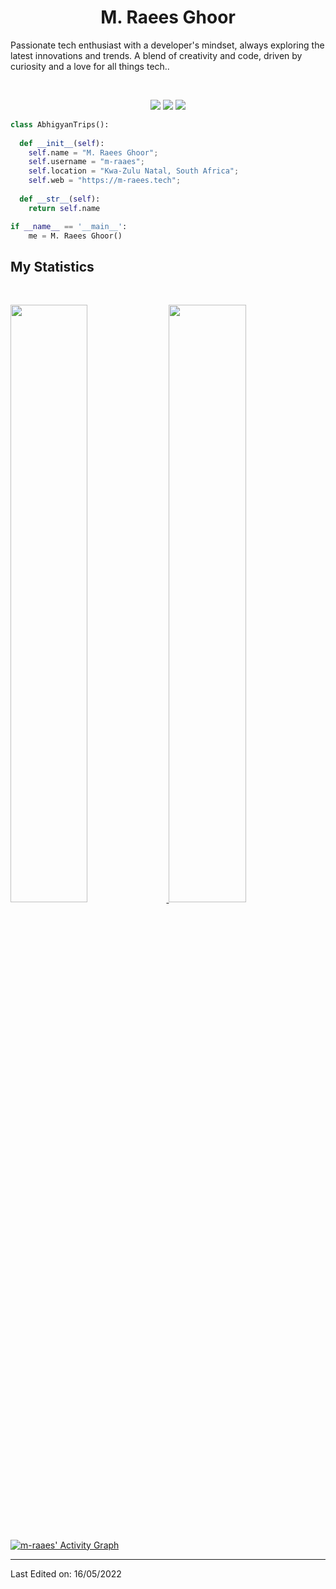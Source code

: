 <h1 align="center">
  <b>M. Raees Ghoor</b>
</h1>

Passionate tech enthusiast with a developer's mindset, always exploring the latest innovations and trends. A blend of creativity and code, driven by curiosity and a love for all things tech..  

<br>

<p>
<div align="center">
  <img src="https://img.shields.io/badge/-HTML-c58545?style=for-the-badge&logo=html5&logoColor=c58545&labelColor=282828">
  <img src="https://img.shields.io/badge/-CSS-d1a01f?style=for-the-badge&logo=css3&logoColor=d1a01f&labelColor=282828">
  <img src="https://img.shields.io/badge/-Python-98b982?style=for-the-badge&logo=python&logoColor=98b982&labelColor=282828">
</div>
</p>

```python
class AbhigyanTrips():
    
  def __init__(self):
    self.name = "M. Raees Ghoor";
    self.username = "m-raaes";
    self.location = "Kwa-Zulu Natal, South Africa";
    self.web = "https://m-raees.tech";
  
  def __str__(self):
    return self.name

if __name__ == '__main__':
    me = M. Raees Ghoor()
```

## My Statistics

<br/>
<p align="left">
  <a href="https://github.com/m-raaes/">
  <img width="49.5%" src="https://github-readme-stats.vercel.app/api?username=m-raaes&show_icons=true&theme=gruvbox&hide_border=true" />
    <img width="49.5%" src="https://github-readme-streak-stats.herokuapp.com/?user=m-raaes&theme=gruvbox&hide_border=true" />
  </a>
</p>
<br>

[![m-raaes' Activity Graph](https://activity-graph.herokuapp.com/graph?username=m-raaes&custom_title=Raees%20Ghoor's%20Contribution%20Graph&theme=gruvbox&bg_color=282828&hide_border=true&line=d1a01f&point=c58545)](https://github.com/m-raaes/)

------

Last Edited on: 16/05/2022
